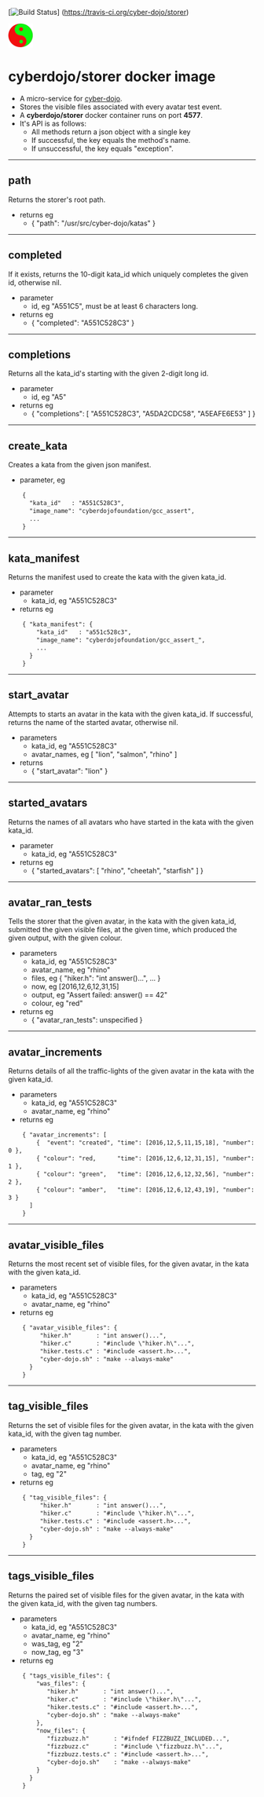 
[![Build Status](https://travis-ci.org/cyber-dojo/storer.svg?branch=master)]
(https://travis-ci.org/cyber-dojo/storer)

<img src="https://raw.githubusercontent.com/cyber-dojo/nginx/master/images/home_page_logo.png"
alt="cyber-dojo yin/yang logo" width="50px" height="50px"/>

# cyberdojo/storer docker image

- A micro-service for [cyber-dojo](http://cyber-dojo.org).
- Stores the visible files associated with every avatar test event.
- A **cyberdojo/storer** docker container runs on port **4577**.
- It's API is as follows:
  * All methods return a json object with a single key
  * If successful, the key equals the method's name.
  * If unsuccessful, the key equals "exception".

- - - -

## path
Returns the storer's root path.
- returns eg
  * { "path": "/usr/src/cyber-dojo/katas"  }

- - - -

## completed
If it exists, returns the 10-digit kata_id which uniquely completes
the given id, otherwise nil.
- parameter
  * id, eg "A551C5", must be at least 6 characters long.
- returns eg
  * { "completed": "A551C528C3"  }

- - - -

## completions
Returns all the kata_id's starting with the given 2-digit long id.
- parameter
  * id, eg "A5"
- returns eg
  * { "completions": [ "A551C528C3", "A5DA2CDC58", "A5EAFE6E53" ]  }

- - - -

## create_kata
Creates a kata from the given json manifest.
- parameter, eg
```
    {
      "kata_id"   : "A551C528C3",
      "image_name": "cyberdojofoundation/gcc_assert",
      ...
    }
```

- - - -

## kata_manifest
Returns the manifest used to create the kata with the given kata_id.
- parameter
  * kata_id, eg "A551C528C3"
- returns eg
```
    { "kata_manifest": {
        "kata_id"   : "a551c528c3",
        "image_name": "cyberdojofoundation/gcc_assert_",
        ...
      }
    }
```

- - - -

## start_avatar
Attempts to starts an avatar in the kata with the given kata_id.
If successful, returns the name of the started avatar, otherwise nil.
- parameters
  * kata_id,      eg "A551C528C3"
  * avatar_names, eg [ "lion", "salmon", "rhino" ]
- returns
  * { "start_avatar": "lion" }

- - - -

## started_avatars
Returns the names of all avatars who have started in the kata with the given kata_id.
- parameter
  * kata_id, eg "A551C528C3"
- returns eg
  * { "started_avatars": [ "rhino", "cheetah", "starfish" ] }

- - - -

## avatar_ran_tests
Tells the storer that the given avatar, in the kata with the given kata_id,
submitted the given visible files, at the given time, which produced the given
output, with the given colour.
- parameters
  * kata_id,     eg "A551C528C3"
  * avatar_name, eg "rhino"
  * files,       eg { "hiker.h": "int answer()...", ... }
  * now,         eg [2016,12,6,12,31,15]
  * output,      eg "Assert failed: answer() == 42"
  * colour,      eg "red"
- returns eg
  * { "avatar_ran_tests": unspecified }

- - - -

## avatar_increments
Returns details of all the traffic-lights of the given avatar in the kata with the given kata_id.
- parameters
  * kata_id,     eg "A551C528C3"
  * avatar_name, eg "rhino"
- returns eg
```
    { "avatar_increments": [
        {  "event": "created", "time": [2016,12,5,11,15,18], "number": 0 },
        { "colour": "red,      "time": [2016,12,6,12,31,15], "number": 1 },
        { "colour": "green",   "time": [2016,12,6,12,32,56], "number": 2 },
        { "colour": "amber",   "time": [2016,12,6,12,43,19], "number": 3 }
      ]
    }
```

- - - -

## avatar_visible_files
Returns the most recent set of visible files, for the given avatar,
in the kata with the given kata_id.
- parameters
  * kata_id,     eg "A551C528C3"
  * avatar_name, eg "rhino"
- returns eg
```
    { "avatar_visible_files": {
         "hiker.h"       : "int answer()...",
         "hiker.c"       : "#include \"hiker.h\"...",
         "hiker.tests.c" : "#include <assert.h>...",
         "cyber-dojo.sh" : "make --always-make"
      }
    }
```

- - - -

## tag_visible_files
Returns the set of visible files for the given avatar,
in the kata with the given kata_id, with the given tag number.
- parameters
  * kata_id,     eg "A551C528C3"
  * avatar_name, eg "rhino"
  * tag,         eg "2"
- returns eg
```
    { "tag_visible_files": {
         "hiker.h"       : "int answer()...",
         "hiker.c"       : "#include \"hiker.h\"...",
         "hiker.tests.c" : "#include <assert.h>...",
         "cyber-dojo.sh" : "make --always-make"
      }
    }
```

- - - -

## tags_visible_files
Returns the paired set of visible files for the given avatar,
in the kata with the given kata_id, with the given tag numbers.
- parameters
  * kata_id,     eg "A551C528C3"
  * avatar_name, eg "rhino"
  * was_tag,     eg "2"
  * now_tag,     eg "3"
- returns eg
```
    { "tags_visible_files": {
        "was_files": {
           "hiker.h"       : "int answer()...",
           "hiker.c"       : "#include \"hiker.h\"...",
           "hiker.tests.c" : "#include <assert.h>...",
           "cyber-dojo.sh" : "make --always-make"
        },
        "now_files": {
           "fizzbuzz.h"       : "#ifndef FIZZBUZZ_INCLUDED...",
           "fizzbuzz.c"       : "#include \"fizzbuzz.h\"...",
           "fizzbuzz.tests.c" : "#include <assert.h>...",
           "cyber-dojo.sh"    : "make --always-make"
        }
      }
    }
```

